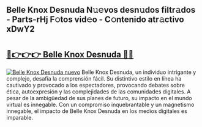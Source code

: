 ## Belle Knox Desnuda N𝚞𝚎vos desn𝚞dos filtr𝚊dos - Parts-rHj F𝚘tos vid𝚎o - C𝚘ntenido atr𝚊ctivo xDwY2

# <h2><a href="http://mb3k80t.tromn.icu/?c=Belle+Knox+Desnuda">🔗👉👉👉 Belle Knox Desnuda 🔗🔗</a></h2>

[![Belle Knox Desnuda nuevo](https://i.imgur.com/pEAQMta.gif)](http://mb3k80t.tromn.icu/?c=Belle+Knox+Desnuda)
Belle Knox Desnuda, un individuo intrigante y complejo, desafía la comprensión fácil. Su distintivo estilo en línea ha cautivado y provocado a los espectadores, provocando debates sobre ética, autoexpresión y las complejidades de las comunidades digitales. A pesar de la ambigüedad de sus planes de futuro, su impacto en el mundo virtual es innegable. Con un compromiso inquebrantable y un magnetismo innegable, el impacto de Belle Knox Desnuda en los medios digitales es imparable.
